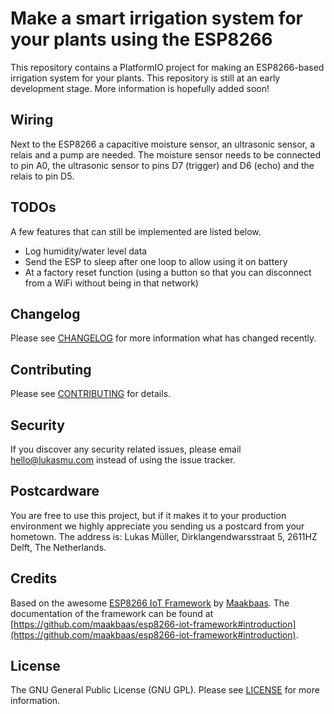 # Make a smart irrigation system for your plants using the ESP8266

This repository contains a PlatformIO project for making an ESP8266-based irrigation system for your plants.
This repository is still at an early development stage. More information is hopefully added soon!

## Wiring
Next to the ESP8266 a capacitive moisture sensor, an ultrasonic sensor, a relais and a pump are needed.
The moisture sensor needs to be connected to pin A0, the ultrasonic sensor to pins D7 (trigger) and D6 (echo) and the relais to pin D5.

## TODOs
A few features that can still be implemented are listed below.
- Log humidity/water level data
- Send the ESP to sleep after one loop to allow using it on battery
- At a factory reset function (using a button so that you can disconnect from a WiFi without being in that network)

## Changelog

Please see [CHANGELOG](CHANGELOG.md) for more information what has changed recently.

## Contributing

Please see [CONTRIBUTING](CONTRIBUTING.md) for details.

## Security

If you discover any security related issues, please email [hello@lukasmu.com](mailto:hello@lukasmu.com) instead of using the issue tracker.

## Postcardware

You are free to use this project, but if it makes it to your production environment we highly appreciate you sending us a postcard from your hometown. The address is: Lukas Müller, Dirklangendwarsstraat 5, 2611HZ Delft, The Netherlands.

## Credits

Based on the awesome [ESP8266 IoT Framework](https://github.com/maakbaas/esp8266-iot-framework) by [Maakbaas](https://github.com/maakbaas). 
The documentation of the framework can be found at [https://github.com/maakbaas/esp8266-iot-framework#introduction](https://github.com/maakbaas/esp8266-iot-framework#introduction).

## License

The GNU General Public License (GNU GPL). Please see [LICENSE](LICENSE.md) for more information.